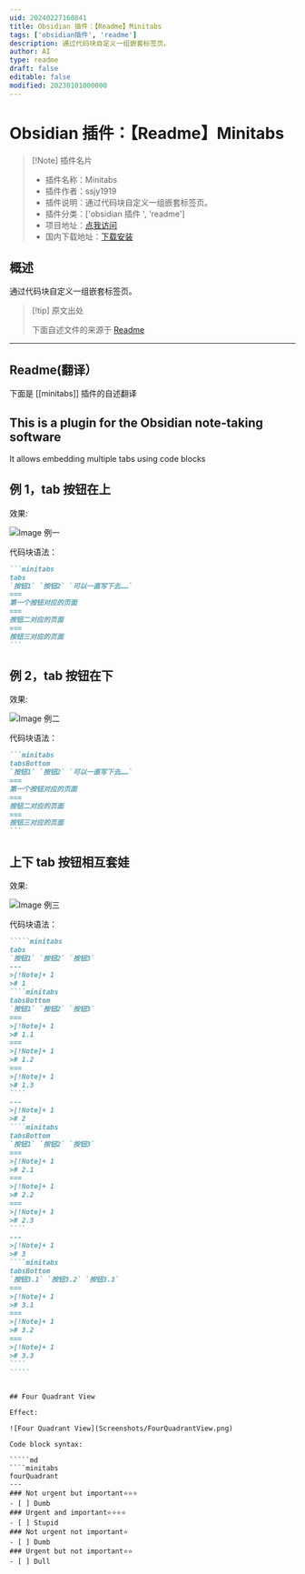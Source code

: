 ```yaml
---
uid: 20240227160841
title: Obsidian 插件：【Readme】Minitabs
tags: ['obsidian插件', 'readme']
description: 通过代码块自定义一组嵌套标签页。
author: AI
type: readme
draft: false
editable: false
modified: 20230101000000
---
```


# Obsidian 插件：【Readme】Minitabs

> [!Note] 插件名片
> - 插件名称：Minitabs
> - 插件作者：ssjy1919
> - 插件说明：通过代码块自定义一组嵌套标签页。
> - 插件分类：['obsidian 插件 ', 'readme']
> - 项目地址：[点我访问](https://github.com/ssjy1919/Obsidian-minitabs)
> - 国内下载地址：[下载安装](https://pkmer.cn/products/plugin/pluginMarket/?minitabs)

## 概述

通过代码块自定义一组嵌套标签页。

> [!tip] 原文出处
>
>下面自述文件的来源于 [Readme](https://ghproxy.net/https://raw.githubusercontent.com/ssjy1919/Obsidian-minitabs/master/README.md)

---

## Readme(翻译）

下面是 [[minitabs]] 插件的自述翻译

## This is a plugin for the Obsidian note-taking software

It allows embedding multiple tabs using code blocks

## 例 1，tab 按钮在上

效果:

 ![Image 例一](Screenshots/例一.png)

 代码块语法：

````md
```minitabs
tabs
`按钮1` `按钮2` `可以一直写下去……` 
===
第一个按钮对应的页面
===
按钮二对应的页面
===
按钮三对应的页面
```
````

## 例 2，tab 按钮在下

效果:

 ![Image 例二](Screenshots/例二.png)

 代码块语法：

````md
```minitabs
tabsBottom
`按钮1` `按钮2` `可以一直写下去……` 
===
第一个按钮对应的页面
===
按钮二对应的页面
===
按钮三对应的页面
```
````

## 上下 tab 按钮相互套娃

效果:

 ![Image 例三](Screenshots/例三.png)

 代码块语法：

``````md
`````minitabs
tabs
`按钮1` `按钮2` `按钮3` 
---
>[!Note]+ 1
># 1
````minitabs
tabsBottom
`按钮1` `按钮2` `按钮3` 
===
>[!Note]+ 1
># 1.1
===
>[!Note]+ 1
># 1.2
===
>[!Note]+ 1
># 1.3
````
---
>[!Note]+ 1
># 2
````minitabs
tabsBottom
`按钮1` `按钮2` `按钮3` 
===
>[!Note]+ 1
># 2.1
===
>[!Note]+ 1
># 2.2
===
>[!Note]+ 1
># 2.3
````
---
>[!Note]+ 1
># 3
````minitabs
tabsBottom
`按钮3.1` `按钮3.2` `按钮3.3` 
===
>[!Note]+ 1
># 3.1
===
>[!Note]+ 1
># 3.2
===
>[!Note]+ 1
># 3.3
````
`````
``````

````

## Four Quadrant View

Effect:

![Four Quadrant View](Screenshots/FourQuadrantView.png)

Code block syntax:

`````md
````minitabs
fourQuadrant
---
### Not urgent but important⭐⭐⭐
- [ ] Dumb
### Urgent and important⭐⭐⭐⭐
- [ ] Stupid
### Not urgent not important⭐
- [ ] Dumb
### Urgent but not important⭐⭐
- [ ] Dull



